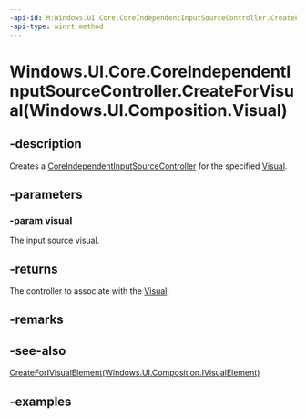 ```yaml
---
-api-id: M:Windows.UI.Core.CoreIndependentInputSourceController.CreateForVisual(Windows.UI.Composition.Visual)
-api-type: winrt method
---
```


# Windows.UI.Core.CoreIndependentInputSourceController.CreateForVisual(Windows.UI.Composition.Visual)

<!--
public static Windows.UI.Core.CoreIndependentInputSourceController CreateForVisual (Windows.UI.Composition.Visual visual);
-->

## -description

Creates a [CoreIndependentInputSourceController](coreindependentinputsourcecontroller.md) for the specified [Visual](../windows.ui.composition/visual.md).

## -parameters

### -param visual

The input source visual.

## -returns

The controller to associate with the [Visual](../windows.ui.composition/visual.md).

## -remarks

## -see-also

[CreateForIVisualElement(Windows.UI.Composition.IVisualElement)](coreindependentinputsourcecontroller_createforivisualelement_786098306.md)

## -examples

